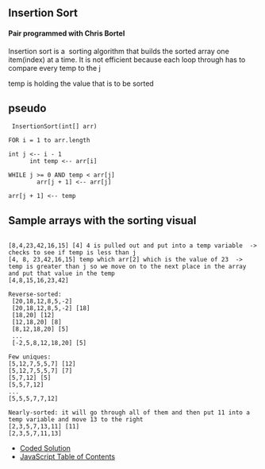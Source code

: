 ## Insertion Sort

#### Pair programmed with Chris Bortel

Insertion sort is a  sorting algorithm that builds the sorted array one item(index) at a time. It is not efficient because each loop through has to compare every temp to the j

temp is holding the value that is to be sorted

## pseudo

```
 InsertionSort(int[] arr)

FOR i = 1 to arr.length

int j <-- i - 1
      int temp <-- arr[i]

WHILE j >= 0 AND temp < arr[j]
        arr[j + 1] <-- arr[j]

arr[j + 1] <-- temp
```

## Sample arrays with the sorting visual

```

[8,4,23,42,16,15] [4] 4 is pulled out and put into a temp variable  -> checks to see if temp is less than j
[4, 8, 23,42,16,15] temp which arr[2] which is the value of 23  -> temp is greater than j so we move on to the next place in the array and put that value in the temp
[4,8,15,16,23,42]

Reverse-sorted:
 [20,18,12,8,5,-2]
 [20,18,12,8,5,-2] [18]
 [18,20] [12]
 [12,18,20] [8]
 [8,12,18,20] [5]
 ...
 [-2,5,8,12,18,20] [5]

Few uniques:
[5,12,7,5,5,7] [12]
[5,12,7,5,5,7] [7]
[5,7,12] [5]
[5,5,7,12]
...
[5,5,5,7,7,12]

Nearly-sorted: it will go through all of them and then put 11 into a temp variable and move 13 to the right
[2,3,5,7,13,11] [11]
[2,3,5,7,11,13]
```
- [Coded Solution](insertion-sort.js)
- [JavaScript Table of Contents](../README.md)

